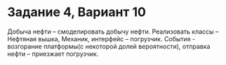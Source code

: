 # Задание 4, Вариант 10
Добыча нефти – смоделировать добычу нефти. Реализовать классы – Нефтяная вышка, Механик, интерфейс – погрузчик. События - возгорание платформы(с некоторой долей вероятности), отправка нефти – приезжает погрузчик.

